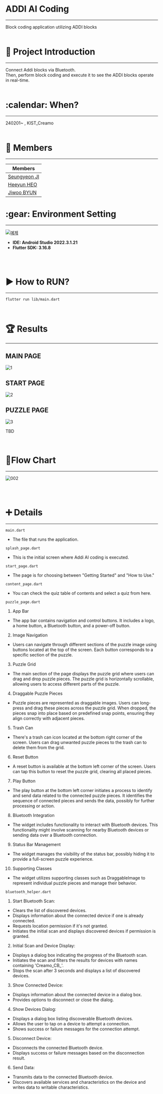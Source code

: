 <h1>ADDI AI Coding </h1>
<hr/>
Block coding application utilizing ADDI blocks
<br/><br/>
<h1> 📱 Project Introduction </h1>
<hr/>
Connect Addi blocks via Bluetooth. <br/>
Then, perform block coding and execute it to see the ADDI blocks operate in real-time.
<br/><br/>
<h1>:calendar: When? </h1>
<hr/>
240201~ , KIST_Creamo
<br/><br/>
<h1>🙂 Members </h1>
<hr/>

|Members|
|------|
|[Seungyeon JI](https://github.com/jisally)|
|[Heeyun HEO](https://github.com/Heeyun0724)|
|[Jiwoo BYUN](https://github.com/dede0827)|

<h1>:gear: Environment Setting</h1>
<hr/>

[![예제](http://img.youtube.com/vi/usE9IKaogDU/0.jpg)](https://youtu.be/usE9IKaogDU?t=0s) 

<ul>
  <li><b>IDE: Android Studio 2022.3.1.21</b></li>
  <li><b>Flutter SDK: 3.16.8</b></li>
</ul>
<br/><br/>
<h1>▶ How to RUN? </h1>
<hr/>

    flutter run lib/main.dart


<br/>
<h1>🏆 Results </h1>
<hr/>

<h2> MAIN PAGE</h2>

![1](https://github.com/multi-sensor/CREAMO_Team_A/assets/83489449/d09c1b2c-32e4-495d-96c2-a585e66614e2)
<br/>
<h2> START PAGE </h2>

![2](https://github.com/multi-sensor/CREAMO_Team_A/assets/90318181/e7abe5fd-a531-423b-9b7d-d7d2cf21bd78)
<br/>
<h2>PUZZLE PAGE</h2>

![3](https://github.com/multi-sensor/CREAMO_Team_A/assets/90318181/a033b2ec-726b-4f74-8a86-be7c1fac25b4)

TBD

<br/>
<h1> 📑Flow Chart </h1>
<hr/>

![002](https://github.com/multi-sensor/CREAMO_Team_A/assets/90318181/62794b7c-946d-42a5-ab11-7297e9e62515)


<br/><br/>
<h1> ➕ Details </h1>
<hr/>

`main.dart`

* The file that runs the application. 


`splash_page.dart`

* This is the initial screen where Addi AI coding is executed.


`start_page.dart`

* The page is for choosing between "Getting Started" and "How to Use."


`content_page.dart`

* You can check the quiz table of contents and select a quiz from here.


`puzzle_page.dart`
1. App Bar
- The app bar contains navigation and control buttons. It includes a logo, a home button, a Bluetooth button, and a power-off button.


2. Image Navigation
- Users can navigate through different sections of the puzzle image using buttons located at the top of the screen. Each button corresponds to a specific section of the puzzle.


3. Puzzle Grid
- The main section of the page displays the puzzle grid where users can drag and drop puzzle pieces. The puzzle grid is horizontally scrollable, allowing users to access different parts of the puzzle.


4. Draggable Puzzle Pieces
- Puzzle pieces are represented as draggable images. Users can long-press and drag these pieces across the puzzle grid. When dropped, the pieces snap into place based on predefined snap points, ensuring they align correctly with adjacent pieces.


5. Trash Can
- There's a trash can icon located at the bottom right corner of the screen. Users can drag unwanted puzzle pieces to the trash can to delete them from the grid.


6. Reset Button
- A reset button is available at the bottom left corner of the screen. Users can tap this button to reset the puzzle grid, clearing all placed pieces.


7. Play Button
- The play button at the bottom left corner initiates a process to identify and send data related to the connected puzzle pieces. It identifies the sequence of connected pieces and sends the data, possibly for further processing or action.


8. Bluetooth Integration
- The widget includes functionality to interact with Bluetooth devices. This functionality might involve scanning for nearby Bluetooth devices or sending data over a Bluetooth connection.


9. Status Bar Management
- The widget manages the visibility of the status bar, possibly hiding it to provide a full-screen puzzle experience.


10. Supporting Classes
- The widget utilizes supporting classes such as DraggableImage to represent individual puzzle pieces and manage their behavior.


`bluetooth_helper.dart`

1. Start Bluetooth Scan:
- Clears the list of discovered devices.
- Displays information about the connected device if one is already connected.
- Requests location permission if it's not granted.
- Initiates the initial scan and displays discovered devices if permission is granted.

2. Initial Scan and Device Display:
- Displays a dialog box indicating the progress of the Bluetooth scan.
- Initiates the scan and filters the results for devices with names containing 'Creamo_CB_'.
- Stops the scan after 3 seconds and displays a list of discovered devices.

3. Show Connected Device:
- Displays information about the connected device in a dialog box.
- Provides options to disconnect or close the dialog.

4. Show Devices Dialog:
- Displays a dialog box listing discoverable Bluetooth devices.
- Allows the user to tap on a device to attempt a connection.
- Shows success or failure messages for the connection attempt.

5. Disconnect Device:
- Disconnects the connected Bluetooth device.
- Displays success or failure messages based on the disconnection result.

6. Send Data:
- Transmits data to the connected Bluetooth device.
- Discovers available services and characteristics on the device and writes data to writable characteristics.

